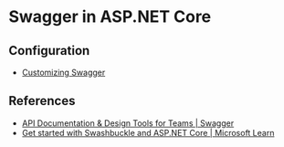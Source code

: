 # Swagger in ASP.NET Core 

## Configuration

- [Customizing Swagger](./swagger_customization.md)

## References

- [API Documentation &amp; Design Tools for Teams | Swagger](https://swagger.io/)
- [Get started with Swashbuckle and ASP.NET Core | Microsoft Learn](https://learn.microsoft.com/ja-jp/aspnet/core/tutorials/getting-started-with-swashbuckle?view=aspnetcore-8.0&tabs=visual-studio)
